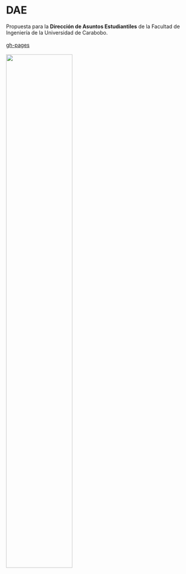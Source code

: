 # DAE
Propuesta para la **Dirección de Asuntos Estudiantiles** de la Facultad de Ingeniería de la Universidad de Carabobo.
<br><br>
[gh-pages](http://josealvaradoo.github.com/dae)
<br><br>
<img src="http://jalvarado.com.ve/projects/dae/public/images/mockup.jpg" width="60%">